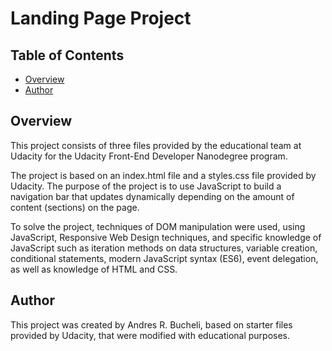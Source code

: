 # Landing Page Project

## Table of Contents

* [Overview](#Overview)
* [Author](#Author)

## Overview

This project consists of three files provided by the educational team at Udacity for the Udacity Front-End Developer Nanodegree program.

The project is based on an index.html file and a styles.css file provided by Udacity. The purpose of the project is to use JavaScript to build a navigation bar that updates dynamically depending on the amount of content (sections) on the page.

To solve the project, techniques of DOM manipulation were used, using JavaScript, Responsive Web Design techniques, and specific knowledge of JavaScript such as iteration methods on data structures, variable creation, conditional statements, modern JavaScript syntax (ES6), event delegation, as well as knowledge of HTML and CSS.


## Author

This project was created by Andres R. Bucheli, based on starter files provided by Udacity, that were modified with educational purposes.